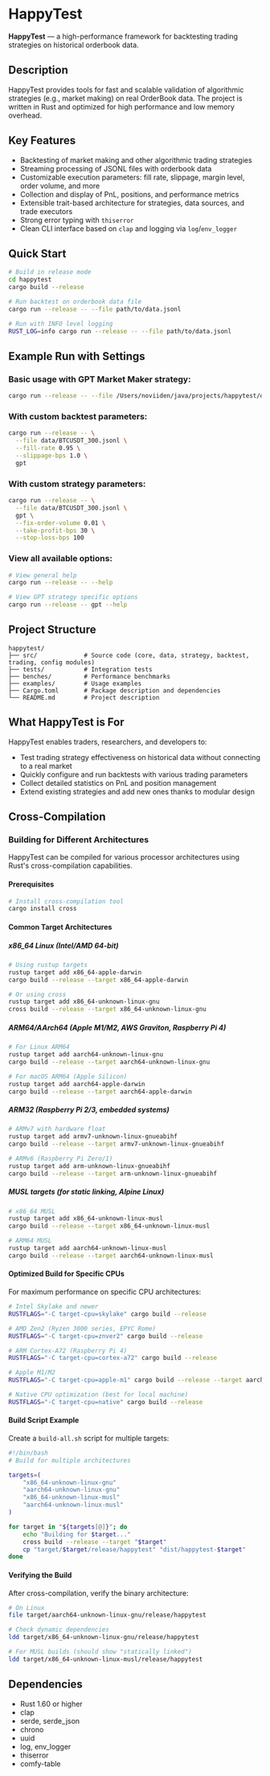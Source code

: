 # HappyTest

**HappyTest** — a high-performance framework for backtesting trading strategies on historical orderbook data.

## Description

HappyTest provides tools for fast and scalable validation of algorithmic strategies (e.g., market making) on real OrderBook data. The project is written in Rust and optimized for high performance and low memory overhead.

## Key Features

- Backtesting of market making and other algorithmic trading strategies
- Streaming processing of JSONL files with orderbook data
- Customizable execution parameters: fill rate, slippage, margin level, order volume, and more
- Collection and display of PnL, positions, and performance metrics
- Extensible trait-based architecture for strategies, data sources, and trade executors
- Strong error typing with `thiserror`
- Clean CLI interface based on `clap` and logging via `log`/`env_logger`

## Quick Start

```bash
# Build in release mode
cd happytest
cargo build --release

# Run backtest on orderbook data file
cargo run --release -- --file path/to/data.jsonl

# Run with INFO level logging
RUST_LOG=info cargo run --release -- --file path/to/data.jsonl
```

## Example Run with Settings

### Basic usage with GPT Market Maker strategy:
```bash
cargo run --release -- --file /Users/noviiden/java/projects/happytest/data/ETHUSDT_3600.jsonl gpt
```

### With custom backtest parameters:
```bash
cargo run --release -- \
  --file data/BTCUSDT_300.jsonl \
  --fill-rate 0.95 \
  --slippage-bps 1.0 \
  gpt
```

### With custom strategy parameters:
```bash
cargo run --release -- \
  --file data/BTCUSDT_300.jsonl \
  gpt \
  --fix-order-volume 0.01 \
  --take-profit-bps 30 \
  --stop-loss-bps 100
```

### View all available options:
```bash
# View general help
cargo run --release -- --help

# View GPT strategy specific options
cargo run --release -- gpt --help
```

## Project Structure

```text
happytest/
├── src/             # Source code (core, data, strategy, backtest, trading, config modules)
├── tests/           # Integration tests
├── benches/         # Performance benchmarks
├── examples/        # Usage examples
├── Cargo.toml       # Package description and dependencies
└── README.md        # Project description
```

## What HappyTest is For

HappyTest enables traders, researchers, and developers to:
- Test trading strategy effectiveness on historical data without connecting to a real market
- Quickly configure and run backtests with various trading parameters
- Collect detailed statistics on PnL and position management
- Extend existing strategies and add new ones thanks to modular design

## Cross-Compilation

### Building for Different Architectures

HappyTest can be compiled for various processor architectures using Rust's cross-compilation capabilities.

#### Prerequisites
```bash
# Install cross-compilation tool
cargo install cross
```

#### Common Target Architectures

##### x86_64 Linux (Intel/AMD 64-bit)
```bash
# Using rustup targets
rustup target add x86_64-apple-darwin
cargo build --release --target x86_64-apple-darwin

# Or using cross
rustup target add x86_64-unknown-linux-gnu
cross build --release --target x86_64-unknown-linux-gnu
```

##### ARM64/AArch64 (Apple M1/M2, AWS Graviton, Raspberry Pi 4)
```bash
# For Linux ARM64
rustup target add aarch64-unknown-linux-gnu
cargo build --release --target aarch64-unknown-linux-gnu

# For macOS ARM64 (Apple Silicon)
rustup target add aarch64-apple-darwin
cargo build --release --target aarch64-apple-darwin
```

##### ARM32 (Raspberry Pi 2/3, embedded systems)
```bash
# ARMv7 with hardware float
rustup target add armv7-unknown-linux-gnueabihf
cargo build --release --target armv7-unknown-linux-gnueabihf

# ARMv6 (Raspberry Pi Zero/1)
rustup target add arm-unknown-linux-gnueabihf
cargo build --release --target arm-unknown-linux-gnueabihf
```

##### MUSL targets (for static linking, Alpine Linux)
```bash
# x86_64 MUSL
rustup target add x86_64-unknown-linux-musl
cargo build --release --target x86_64-unknown-linux-musl

# ARM64 MUSL
rustup target add aarch64-unknown-linux-musl
cargo build --release --target aarch64-unknown-linux-musl
```

#### Optimized Build for Specific CPUs

For maximum performance on specific CPU architectures:

```bash
# Intel Skylake and newer
RUSTFLAGS="-C target-cpu=skylake" cargo build --release

# AMD Zen2 (Ryzen 3000 series, EPYC Rome)
RUSTFLAGS="-C target-cpu=znver2" cargo build --release

# ARM Cortex-A72 (Raspberry Pi 4)
RUSTFLAGS="-C target-cpu=cortex-a72" cargo build --release

# Apple M1/M2
RUSTFLAGS="-C target-cpu=apple-m1" cargo build --release --target aarch64-apple-darwin

# Native CPU optimization (best for local machine)
RUSTFLAGS="-C target-cpu=native" cargo build --release
```

#### Build Script Example

Create a `build-all.sh` script for multiple targets:

```bash
#!/bin/bash
# Build for multiple architectures

targets=(
    "x86_64-unknown-linux-gnu"
    "aarch64-unknown-linux-gnu"
    "x86_64-unknown-linux-musl"
    "aarch64-unknown-linux-musl"
)

for target in "${targets[@]}"; do
    echo "Building for $target..."
    cross build --release --target "$target"
    cp "target/$target/release/happytest" "dist/happytest-$target"
done
```

#### Verifying the Build

After cross-compilation, verify the binary architecture:

```bash
# On Linux
file target/aarch64-unknown-linux-gnu/release/happytest

# Check dynamic dependencies
ldd target/x86_64-unknown-linux-gnu/release/happytest

# For MUSL builds (should show "statically linked")
ldd target/x86_64-unknown-linux-musl/release/happytest
```

## Dependencies

- Rust 1.60 or higher
- clap
- serde, serde_json
- chrono
- uuid
- log, env_logger
- thiserror
- comfy-table
